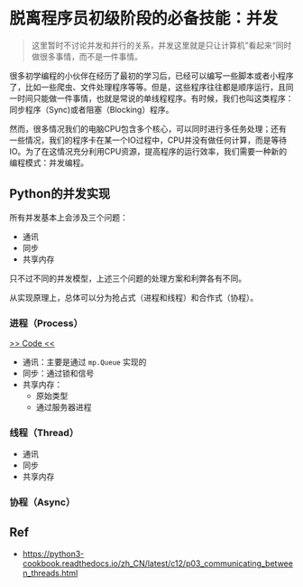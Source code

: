 # 脱离程序员初级阶段的必备技能：并发

> 这里暂时不讨论并发和并行的关系，并发这里就是只让计算机”看起来“同时做很多事情，而不是一件事情。

很多初学编程的小伙伴在经历了最初的学习后，已经可以编写一些脚本或者小程序了，比如一些爬虫、文件处理程序等等。但是，这些程序往往都是顺序运行，且同一时间只能做一件事情，也就是常说的单线程程序。有时候，我们也叫这类程序：同步程序（Sync)或者阻塞（Blocking）程序。

然而，很多情况我们的电脑CPU包含多个核心，可以同时进行多任务处理；还有一些情况，我们的程序卡在某一个IO过程中，CPU并没有做任何计算，而是等待IO。为了在这情况充分利用CPU资源，提高程序的运行效率，我们需要一种新的编程模式：并发编程。

## Python的并发实现

所有并发基本上会涉及三个问题：

- 通讯
- 同步
- 共享内存

只不过不同的并发模型，上述三个问题的处理方案和利弊各有不同。

从实现原理上，总体可以分为抢占式（进程和线程）和合作式（协程）。

### 进程（Process）

[>> Code <<](con_process.py)

- 通讯：主要是通过 `mp.Queue` 实现的
- 同步：通过锁和信号
- 共享内存：
  - 原始类型
  - 通过服务器进程

### 线程（Thread）

- 通讯
- 同步
- 共享内存

### 协程（Async）

## Ref

- <https://python3-cookbook.readthedocs.io/zh_CN/latest/c12/p03_communicating_between_threads.html>
